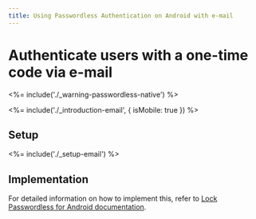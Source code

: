 ```yaml
---
title: Using Passwordless Authentication on Android with e-mail
---
```

# Authenticate users with a one-time code via e-mail

<!-- markdownlint-disable -->

<%= include('./_warning-passwordless-native') %>

<%= include('./_introduction-email', { isMobile: true }) %>

## Setup

<%= include('./_setup-email') %>

## Implementation

For detailed information on how to implement this, refer to [Lock Passwordless for Android documentation](/libraries/lock-android/passwordless).
